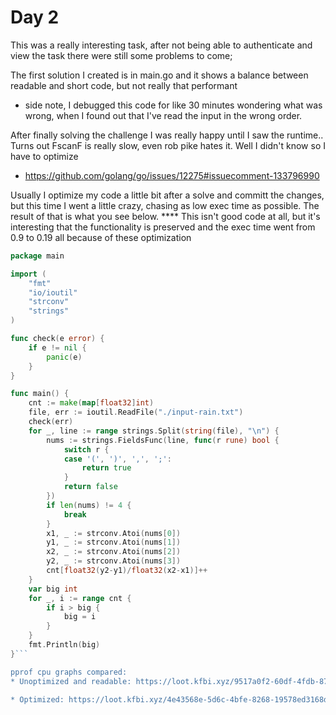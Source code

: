 # Day 2

This was a really interesting task, after not being able to authenticate and view the task there were still some problems to come;

The first solution I created is in main.go and it shows a balance between readable and short code, but not really that performant
* side note, I debugged this code for like 30 minutes wondering what was wrong, when I found out that I've read the input in the wrong order.

After finally solving the challenge I was really happy until I saw the runtime.. Turns out FscanF is really slow, even rob pike hates it. Well I didn't know so I have to optimize
* https://github.com/golang/go/issues/12275#issuecomment-133796990

Usually I optimize my code a little bit after a solve and committ the changes, but this time I went a little crazy, chasing as low exec time as possible. The result of that is what you see below.
**** This isn't good code at all, but it's interesting that the functionality is preserved and the exec time went from 0.9 to 0.19 all because of these optimization

```go
package main

import (
	"fmt"
	"io/ioutil"
	"strconv"
	"strings"
)

func check(e error) {
	if e != nil {
		panic(e)
	}
}

func main() {
	cnt := make(map[float32]int)
	file, err := ioutil.ReadFile("./input-rain.txt")
	check(err)
	for _, line := range strings.Split(string(file), "\n") {
		nums := strings.FieldsFunc(line, func(r rune) bool {
			switch r {
			case '(', ')', ',', ';':
				return true
			}
			return false
		})
		if len(nums) != 4 {
			break
		}
		x1, _ := strconv.Atoi(nums[0])
		y1, _ := strconv.Atoi(nums[1])
		x2, _ := strconv.Atoi(nums[2])
		y2, _ := strconv.Atoi(nums[3])
		cnt[float32(y2-y1)/float32(x2-x1)]++
	}
	var big int
	for _, i := range cnt {
		if i > big {
			big = i
		}
	}
	fmt.Println(big)
}```

pprof cpu graphs compared:
* Unoptimized and readable: https://loot.kfbi.xyz/9517a0f2-60df-4fdb-87f5-5142526a7deb.jpg

* Optimized: https://loot.kfbi.xyz/4e43568e-5d6c-4bfe-8268-19578ed3168d.jpg
